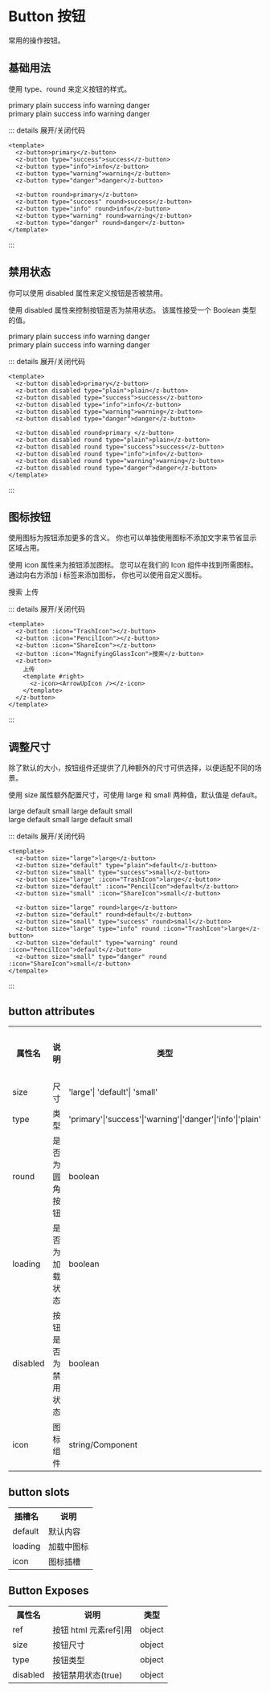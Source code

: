 # Button 按钮

常用的操作按钮。

## 基础用法

使用 type、round 来定义按钮的样式。

<script setup lang="ts">
import zButton from "../../packages/components/Button";
import zIcon from "../../packages/components/Icon"
import { TrashIcon, PencilIcon, ShareIcon, MagnifyingGlassIcon, ArrowUpIcon } from '@heroicons/vue/24/solid';
</script>
<style lang="postcss" module>
  .btn-context {
    @apply flex items-center justify-start my-2;
  }
  .right {
    order: 3
  }
  .api-table {
    @apply border-collapse w-full;
    display: flex !important;
    flex-wrap: wrap;
  }

  .api-table > tr {
    display: flex !important;
    flex: 1 0 100%;
  }

  .api-table th,td {
    flex: 1 1 25%;
  }

  .icon {
    @apply w-4 h-4;
  }
</style>

<ClientOnly>
<div :class="$style['btn-context']">
  <z-button>primary</z-button>
  <z-button type="plain">plain</z-button>
  <z-button type="success">success</z-button>
  <z-button type="info">info</z-button>
  <z-button type="warning">warning</z-button>
  <z-button type="danger">danger</z-button>
</div>

<div :class="$style['btn-context']">
  <z-button round>primary</z-button>
  <z-button type="plain" round>plain</z-button>
  <z-button type="success" round>success</z-button>
  <z-button type="info" round>info</z-button>
  <z-button type="warning" round>warning</z-button>
  <z-button type="danger" round>danger</z-button>
</div>
</ClientOnly>

::: details 展开/关闭代码

```vue
<template>
  <z-button>primary</z-button>
  <z-button type="success">success</z-button>
  <z-button type="info">info</z-button>
  <z-button type="warning">warning</z-button>
  <z-button type="danger">danger</z-button>

  <z-button round>primary</z-button>
  <z-button type="success" round>success</z-button>
  <z-button type="info" round>info</z-button>
  <z-button type="warning" round>warning</z-button>
  <z-button type="danger" round>danger</z-button>
</template>
```

:::

## 禁用状态

你可以使用 disabled 属性来定义按钮是否被禁用。

使用 disabled 属性来控制按钮是否为禁用状态。 该属性接受一个 Boolean 类型的值。

<ClientOnly>
  <div :class="$style['btn-context']">
    <z-button disabled >primary</z-button>
    <z-button disabled type="plain">plain</z-button>
    <z-button disabled type="success">success</z-button>
    <z-button disabled type="info">info</z-button>
    <z-button disabled type="warning">warning</z-button>
    <z-button disabled type="danger">danger</z-button>
  </div>

  <div :class="$style['btn-context']">
    <z-button disabled round>primary</z-button>
    <z-button disabled type="plain">plain</z-button>
    <z-button disabled type="success" round>success</z-button>
    <z-button disabled type="info" round>info</z-button>
    <z-button disabled type="warning" round>warning</z-button>
    <z-button disabled type="danger" round>danger</z-button>
  </div>
</ClientOnly>

::: details 展开/关闭代码

```vue
<template>
  <z-button disabled>primary</z-button>
  <z-button disabled type="plain">plain</z-button>
  <z-button disabled type="success">success</z-button>
  <z-button disabled type="info">info</z-button>
  <z-button disabled type="warning">warning</z-button>
  <z-button disabled type="danger">danger</z-button>

  <z-button disabled round>primary </z-button>
  <z-button disabled round type="plain">plain</z-button>
  <z-button disabled round type="success">success</z-button>
  <z-button disabled round type="info">info</z-button>
  <z-button disabled round type="warning">warning</z-button>
  <z-button disabled round type="danger">danger</z-button>
</template>
```

:::

## 图标按钮

使用图标为按钮添加更多的含义。 你也可以单独使用图标不添加文字来节省显示区域占用。

使用 icon 属性来为按钮添加图标。 您可以在我们的 Icon 组件中找到所需图标。 通过向右方添加 i 标签来添加图标， 你也可以使用自定义图标。

<ClientOnly>
  <div :class="$style['btn-context']">
    <z-button :icon="TrashIcon"></z-button>
    <z-button :icon="PencilIcon"></z-button>
    <z-button :icon="ShareIcon"></z-button>
    <z-button :icon="MagnifyingGlassIcon">搜索</z-button>
    <z-button>
      上传
      <template #right>
        <z-icon><ArrowUpIcon/></z-icon>
      </template>
    </z-button>
  </div>
</ClientOnly>

::: details 展开/关闭代码

```vue
<template>
  <z-button :icon="TrashIcon"></z-button>
  <z-button :icon="PencilIcon"></z-button>
  <z-button :icon="ShareIcon"></z-button>
  <z-button :icon="MagnifyingGlassIcon">搜索</z-button>
  <z-button>
    上传
    <template #right>
      <z-icon><ArrowUpIcon /></z-icon>
    </template>
  </z-button>
</template>
```

:::

## 调整尺寸

除了默认的大小，按钮组件还提供了几种额外的尺寸可供选择，以便适配不同的场景。

使用 size 属性额外配置尺寸，可使用 large 和 small 两种值，默认值是 default。

<ClientOnly>
<div :class="$style['btn-context']">
  <z-button size="large">large</z-button>
  <z-button size="default" type="plain">default</z-button>
  <z-button size="small" type="success">small</z-button>
  <z-button size="large" :icon="TrashIcon">large</z-button>
  <z-button size="default" :icon="PencilIcon">default</z-button>
  <z-button size="small" :icon="ShareIcon">small</z-button>
</div>

<div :class="$style['btn-context']">
  <z-button size="large" round>large</z-button>
  <z-button size="default" round>default</z-button>
  <z-button size="small" type="success" round>small</z-button>
  <z-button size="large" type="info" round :icon="TrashIcon">large</z-button>
  <z-button size="default" type="warning" round :icon="PencilIcon">default</z-button>
  <z-button size="small" type="danger" round :icon="ShareIcon">small</z-button>
</div>
</ClientOnly>

::: details 展开/关闭代码

```vue
<template>
  <z-button size="large">large</z-button>
  <z-button size="default" type="plain">default</z-button>
  <z-button size="small" type="success">small</z-button>
  <z-button size="large" :icon="TrashIcon">large</z-button>
  <z-button size="default" :icon="PencilIcon">default</z-button>
  <z-button size="small" :icon="ShareIcon">small</z-button>

  <z-button size="large" round>large</z-button>
  <z-button size="default" round>default</z-button>
  <z-button size="small" type="success" round>small</z-button>
  <z-button size="large" type="info" round :icon="TrashIcon">large</z-button>
  <z-button size="default" type="warning" round :icon="PencilIcon">default</z-button>
  <z-button size="small" type="danger" round :icon="ShareIcon">small</z-button>
</tempalte>
```

:::

## button attributes

<table :class="$style['api-table']">
<tr>
  <th>属性名</th>
  <th>说明</th>
  <th>类型</th>
  <th>默认值</th>
  <th>是否必填</th>
</tr>
<tr>
  <td>size</td>
  <td>尺寸</td>
  <td>'large'| 'default'| 'small'</td>
  <td>default</td>
  <td>否</td>
</tr>
<tr>
  <td>type</td>
  <td>类型</td>
  <td>'primary'|'success'|'warning'|'danger'|'info'|'plain'</td>
  <td>primary</td>
  <td>否</td>
</tr>
<tr>
  <td>round</td>
  <td>是否为圆角按钮</td>
  <td>boolean</td>
  <td>false</td>
  <td>否</td>
</tr>
<tr>
  <td>loading</td>
  <td>是否为加载状态</td>
  <td>boolean</td>
  <td>false</td>
  <td>否</td>
</tr>
<tr>
  <td>disabled</td>
  <td>按钮是否为禁用状态</td>
  <td>boolean</td>
  <td>false</td>
  <td>否</td>
</tr>
<tr>
  <td>icon</td>
  <td>图标组件</td>
  <td>string/Component</td>
  <td>——</td>
  <td>否</td>
</tr>
</table>

## button slots

<table :class="$style['api-table']">
  <tr>
    <th>插槽名</th>
    <th>说明</th>
  </tr>
  <tr>
    <td>default</td>
    <td>默认内容</td>
  </tr>
  <tr>
    <td>loading</td>
    <td>加载中图标</td>
  </tr>
  <tr>
    <td>icon</td>
    <td>图标插槽</td>
  </tr>
</table>

## Button Exposes

<table :class="$style['api-table']">
  <tr>
    <th>属性名</th>
    <th>说明</th>
    <th>类型</th>
  </tr>
  <tr>
    <td>ref</td>
    <td>按钮 html 元素ref引用</td>
    <td>object</td>
  </tr>
  <tr>
    <td>size</td>
    <td>按钮尺寸</td>
    <td>object</td>
  </tr>
  <tr>
    <td>type</td>
    <td>按钮类型</td>
    <td>object</td>
  </tr>
  <tr>
    <td>disabled</td>
    <td>按钮禁用状态(true)</td>
    <td>object</td>
  </tr>
</table>
